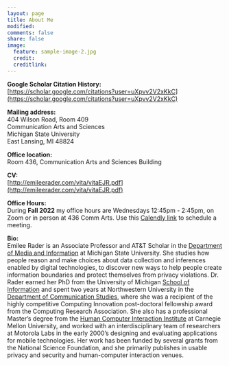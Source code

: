 ```yaml
---
layout: page
title: About Me
modified: 
comments: false
share: false
image:
  feature: sample-image-2.jpg
  credit: 
  creditlink: 
---
```


**Google Scholar Citation History:**  
[https://scholar.google.com/citations?user=uXpvv2V2xKkC](https://scholar.google.com/citations?user=uXpvv2V2xKkC)

**Mailing address:**  
404 Wilson Road, Room 409  
Communication Arts and Sciences  
Michigan State University  
East Lansing, MI  48824

**Office location:**  
Room 436, Communication Arts and Sciences Building

<!-- **Click for a high resolution photo:**  -->
<!-- <figure> -->
<!-- 	<a href="{{ site.url }}/images/emilee_rader.jpg"><img src="{{ site.url }}/images/emilee_rader_thumbnail.jpg"></a> -->
<!-- </figure> -->

**CV:**  
[http://emileerader.com/vita/vitaEJR.pdf](http://emileerader.com/vita/vitaEJR.pdf)

<!-- **Lab:**  
The [Behavior, Information and Technology Lab (BITLab)](https://bitlab.cas.msu.edu) at MSU. Room 249 Comm Arts. -->

**Office Hours:**  
During **Fall 2022** my office hours are Wednesdays 12:45pm - 2:45pm, on Zoom or in person at 436 Comm Arts. Use this [Calendly link](https://calendly.com/emileerader/office-hours-fall-2022) to schedule a meeting.

**Bio:**  
Emilee Rader is an Associate Professor and AT&T Scholar in the [Department of Media and Information](http://mi.msu.edu) at Michigan State University. She studies how people reason and make choices about data collection and inferences enabled by digital technologies, to discover new ways to help people create information boundaries and protect themselves from privacy violations. Dr. Rader earned her PhD from the University of Michigan [School of Information](https://www.si.umich.edu) and spent two years at Northwestern University in the [Department of Communication Studies](http://www.communication.northwestern.edu/departments/communicationstudies), where she was a recipient of the highly competitive Computing Innovation post-doctoral fellowship award from the Computing Research Association. She also has a professional Master’s degree from the [Human Computer Interaction Institute](https://www.hcii.cmu.edu) at Carnegie Mellon University, and worked with an interdisciplinary team of researchers at Motorola Labs in the early 2000’s designing and evaluating applications for mobile technologies. Her work has been funded by several grants from the National Science Foundation, and she primarily publishes in usable privacy and security and human-computer interaction venues.

